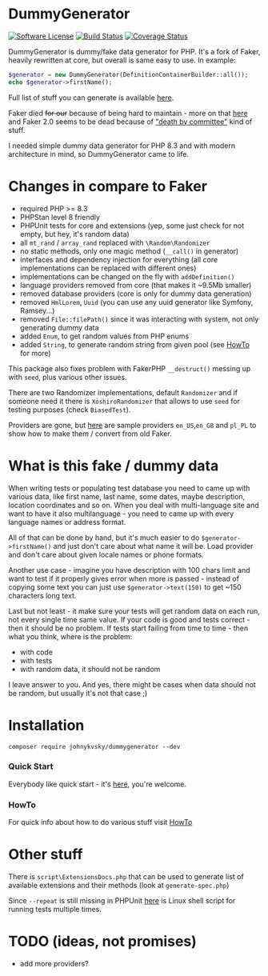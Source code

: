 # DummyGenerator

[![Software License][ico-license]](LICENSE)
[![Build Status][ico-build]][link-build]
[![Coverage Status][ico-coveralls]][link-coveralls]

DummyGenerator is dummy/fake data generator for PHP. It's a fork of Faker, heavily rewritten at core, but overall is same easy to use. In example:

```php
$generator = new DummyGenerator(DefinitionContainerBuilder::all());
echo $generator->firstName();
```

Full list of stuff you can generate is available [here](docs/extensions.md).

Faker died ~~for our~~ because of being hard to maintain - more on that [here](https://marmelab.com/blog/2020/10/21/sunsetting-faker.html) and Faker 2.0 seems to be dead because of ["death by committee"](https://github.com/FakerPHP/Faker/discussions/15#discussioncomment-7787434) kind of stuff.

I needed simple dummy data generator for PHP 8.3 and with modern architecture in mind, so DummyGenerator came to life.

# Changes in compare to Faker

* required PHP >= 8.3
* PHPStan level 8 friendly
* PHPUnit tests for core and extensions (yep, some just check for not empty, but hey, it's random data)
* all `mt_rand` / `array_rand` replaced with `\Random\Randomizer`
* no static methods, only one magic method (`__call()` in generator)
* interfaces and dependency injection for everything (all core implementations can be replaced with different ones)
* implementations can be changed on the fly with `addDefinition()`
* language providers removed from core (that makes it ~9.5Mb smaller)
* removed database providers (core is only for dummy data generation)
* removed `HmlLorem`, `Uuid` (you can use any uuid generator like Symfony, Ramsey...)
* removed `File::filePath()` since it was interacting with system, not only generating dummy data
* added `Enum`, to get random values from PHP enums
* added `String`, to generate random string from given pool (see [HowTo](docs/howto.md) for more)

This package also fixes problem with FakerPHP `__destruct()` messing up with `seed`, plus various other issues.

There are two Randomizer implementations, default `Randomizer` and if someone need it there is `XoshiroRandomizer` that allows to use `seed` for testing purposes (check `BiasedTest`).

Providers are gone, but [here](https://github.com/johnykvsky/dummy-providers) are sample providers `en_US`,`en_GB` and `pl_PL` to show how to make them / convert from old Faker.

# What is this fake / dummy data

When writing tests or populating test database you need to came up with various data, like first name, last name, some dates, maybe description, location coordinates and so on. When you deal with multi-language site and want to have it also multilanguage - you need to came up with every language names or address format.

All of that can be done by hand, but it's much easier to do `$generator->firstName()` and just don't care about what name it will be. Load provider and don't care about given locale names or phone formats.

Another use case - imagine you have description with 100 chars limit and want to test if it properly gives error when more is passed - instead of copying some text you can just use `$generator->text(150)` to get ~150 characters long text.

Last but not least - it make sure your tests will get random data on each run, not every single time same value. If your code is good and tests correct - then it should be no problem. If tests start failing from time to time - then what you think, where is the problem:

* with code
* with tests
* with random data, it should not be random

I leave answer to you. And yes, there might be cases when data should not be random, but usually it's not that case ;)

# Installation

```shell
composer require johnykvsky/dummygenerator --dev
```

### Quick Start

Everybody like quick start - it's [here](docs/quick_start.md), you're welcome.

### HowTo

For quick info about how to do various stuff visit [HowTo](docs/howto.md)

# Other stuff

There is `script\ExtensionsDocs.php` that can be used to generate list of available extensions and their methods (look at `generate-spec.php`)

Since `--repeat` is still missing in PHPUnit [here](https://github.com/johnykvsky/phpunit-repeat) is Linux shell script for running tests multiple times.

# TODO (ideas, not promises)

* add more providers?

[ico-license]: https://img.shields.io/badge/license-MIT-brightgreen.svg?style=flat-square
[ico-build]: https://github.com/johnykvsky/dummygenerator/actions/workflows/php.yml/badge.svg
[ico-coveralls]: https://coveralls.io/repos/github/johnykvsky/dummygenerator/badge.svg?branch=feature/coveralls

[link-build]: https://github.com/johnykvsky/dummygenerator/actions/workflows/php.yml
[link-coveralls]: https://coveralls.io/github/johnykvsky/dummygenerator?branch=feature/coveralls
